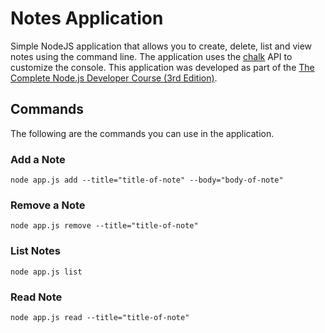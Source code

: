 # Notes Application

Simple NodeJS application that allows you to create, delete, list and view notes using the command line. The application uses the [chalk](https://www.npmjs.com/package/chalk) API to customize the console. This application was developed as part of the [The Complete Node.js Developer Course (3rd Edition)](https://www.udemy.com/the-complete-nodejs-developer-course-2/).

## Commands

The following are the commands you can use in the application.

### Add a Note

    node app.js add --title="title-of-note" --body="body-of-note"
    
### Remove a Note

    node app.js remove --title="title-of-note"

### List Notes

    node app.js list
    
### Read Note

    node app.js read --title="title-of-note"
